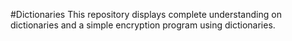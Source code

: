 #Dictionaries
This repository displays complete understanding on dictionaries and a simple encryption program using dictionaries. 

